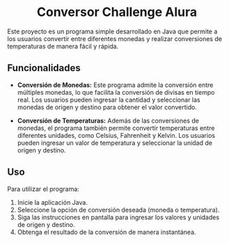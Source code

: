 <h1 align="center"> Conversor Challenge Alura </h1>

Este proyecto es un programa simple desarrollado en Java que permite a los usuarios convertir entre diferentes monedas y realizar conversiones de temperaturas de manera fácil y rápida.

## Funcionalidades

- **Conversión de Monedas:** Este programa admite la conversión entre múltiples monedas, lo que facilita la conversión de divisas en tiempo real. Los usuarios pueden ingresar la cantidad y seleccionar las monedas de origen y destino para obtener el valor convertido.

- **Conversión de Temperaturas:** Además de las conversiones de monedas, el programa también permite convertir temperaturas entre diferentes unidades, como Celsius, Fahrenheit y Kelvin. Los usuarios pueden ingresar un valor de temperatura y seleccionar la unidad de origen y destino.

## Uso

Para utilizar el programa:

1. Inicie la aplicación Java.
2. Seleccione la opción de conversión deseada (moneda o temperatura).
3. Siga las instrucciones en pantalla para ingresar los valores y unidades de origen y destino.
4. Obtenga el resultado de la conversión de manera instantánea.

